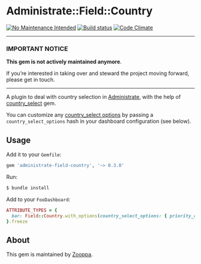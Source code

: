 # Administrate::Field::Country

[![No Maintenance Intended](https://unmaintained.tech/badge.svg)](https://unmaintained.tech/) [![Build status](https://github.com/zooppa/administrate-field-country/actions/workflows/build.yml/badge.svg)](https://github.com/zooppa/administrate-field-country/actions/workflows/build.yml) [![Code Climate](https://codeclimate.com/github/zooppa/administrate-field-country/badges/gpa.svg)](https://codeclimate.com/github/zooppa/administrate-field-country)

---

### IMPORTANT NOTICE

**This gem is not actively maintained anymore**.

If you’re interested in taking over and steward the project moving forward, please get in touch.

---

A plugin to deal with country selection in [Administrate], with the help of [country_select] gem.

You can customize any [country_select options] by passing a `country_select_options` hash in your dashboard configuration (see below).

## Usage

Add it to your `Gemfile`:

```ruby
gem 'administrate-field-country', '~> 0.3.0'
```

Run:

```bash
$ bundle install
```

Add to your `FooDashboard`:

```ruby
ATTRIBUTE_TYPES = {
  bar: Field::Country.with_options(country_select_options: { priority_countries: %w[US IT GB], include_blank: true })
}.freeze
```

## About

This gem is maintained by [Zooppa].

[administrate]: https://github.com/thoughtbot/administrate
[country_select]: https://github.com/stefanpenner/country_select
[country_select options]: https://github.com/stefanpenner/country_select#usage
[zooppa]: https://github.com/zooppa
